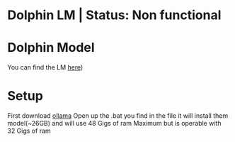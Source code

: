 # Dolphin LM | Status: Non functional

# Dolphin Model
You can find the LM [here](https://huggingface.co/PsiPi/ehartford_dolphin-2.5-mixtral-8x7b-exl2-3.2bpw))

# Setup
First download [ollama](https://github.com/ollama/ollama) Open up the .bat you find in the file
it will install them model(~26GB) and will use 48 Gigs  of ram Maximum but is operable with 32 Gigs of ram
